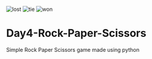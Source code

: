 ![lost](https://user-images.githubusercontent.com/86790253/226187058-98db91f2-7185-4896-95eb-6288f90fe1f2.png)
![tie](https://user-images.githubusercontent.com/86790253/226187059-d953582f-45ed-4d90-97c5-08e307f99436.png)
![won](https://user-images.githubusercontent.com/86790253/226187060-a9b82c52-7070-4f3f-b230-b5ecdaa1084c.png)
# Day4-Rock-Paper-Scissors
Simple Rock Paper Scissors game made using python
